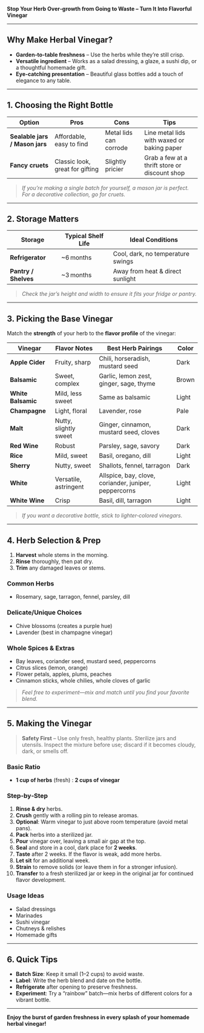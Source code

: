 **Stop Your Herb Over‑growth from Going to Waste – Turn It Into Flavorful Vinegar**

---

## Why Make Herbal Vinegar?

- **Garden‑to‑table freshness** – Use the herbs while they’re still crisp.
- **Versatile ingredient** – Works as a salad dressing, a glaze, a sushi dip, or a thoughtful homemade gift.
- **Eye‑catching presentation** – Beautiful glass bottles add a touch of elegance to any table.

---

## 1. Choosing the Right Bottle

| Option | Pros | Cons | Tips |
|--------|------|------|------|
| **Sealable jars / Mason jars** | Affordable, easy to find | Metal lids can corrode | Line metal lids with waxed or baking paper |
| **Fancy cruets** | Classic look, great for gifting | Slightly pricier | Grab a few at a thrift store or discount shop |

> *If you’re making a single batch for yourself, a mason jar is perfect. For a decorative collection, go for cruets.*

---

## 2. Storage Matters

| Storage | Typical Shelf Life | Ideal Conditions |
|---------|--------------------|------------------|
| **Refrigerator** | ~6 months | Cool, dark, no temperature swings |
| **Pantry / Shelves** | ~3 months | Away from heat & direct sunlight |

> *Check the jar’s height and width to ensure it fits your fridge or pantry.*

---

## 3. Picking the Base Vinegar

Match the **strength** of your herb to the **flavor profile** of the vinegar:

| Vinegar | Flavor Notes | Best Herb Pairings | Color |
|---------|--------------|--------------------|-------|
| **Apple Cider** | Fruity, sharp | Chili, horseradish, mustard seed | Dark |
| **Balsamic** | Sweet, complex | Garlic, lemon zest, ginger, sage, thyme | Brown |
| **White Balsamic** | Mild, less sweet | Same as balsamic | Light |
| **Champagne** | Light, floral | Lavender, rose | Pale |
| **Malt** | Nutty, slightly sweet | Ginger, cinnamon, mustard seed, cloves | Dark |
| **Red Wine** | Robust | Parsley, sage, savory | Dark |
| **Rice** | Mild, sweet | Basil, oregano, dill | Light |
| **Sherry** | Nutty, sweet | Shallots, fennel, tarragon | Dark |
| **White** | Versatile, astringent | Allspice, bay, clove, coriander, juniper, peppercorns | Light |
| **White Wine** | Crisp | Basil, dill, tarragon | Light |

> *If you want a decorative bottle, stick to lighter‑colored vinegars.*

---

## 4. Herb Selection & Prep

1. **Harvest** whole stems in the morning.
2. **Rinse** thoroughly, then pat dry.
3. **Trim** any damaged leaves or stems.

### Common Herbs
- Rosemary, sage, tarragon, fennel, parsley, dill

### Delicate/Unique Choices
- Chive blossoms (creates a purple hue)
- Lavender (best in champagne vinegar)

### Whole Spices & Extras
- Bay leaves, coriander seed, mustard seed, peppercorns
- Citrus slices (lemon, orange)
- Flower petals, apples, plums, peaches
- Cinnamon sticks, whole chilies, whole cloves of garlic

> *Feel free to experiment—mix and match until you find your favorite blend.*

---

## 5. Making the Vinegar

> **Safety First** – Use only fresh, healthy plants. Sterilize jars and utensils. Inspect the mixture before use; discard if it becomes cloudy, dark, or smells off.

### Basic Ratio
- **1 cup of herbs** (fresh) : **2 cups of vinegar**

### Step‑by‑Step

1. **Rinse & dry** herbs.
2. **Crush** gently with a rolling pin to release aromas.
3. **Optional**: Warm vinegar to just above room temperature (avoid metal pans).
4. **Pack** herbs into a sterilized jar.
5. **Pour** vinegar over, leaving a small air gap at the top.
6. **Seal** and store in a cool, dark place for **2 weeks**.
7. **Taste** after 2 weeks. If the flavor is weak, add more herbs.
8. **Let sit** for an additional week.
9. **Strain** to remove solids (or leave them in for a stronger infusion).
10. **Transfer** to a fresh sterilized jar or keep in the original jar for continued flavor development.

### Usage Ideas
- Salad dressings
- Marinades
- Sushi vinegar
- Chutneys & relishes
- Homemade gifts

---

## 6. Quick Tips

- **Batch Size**: Keep it small (1–2 cups) to avoid waste.
- **Label**: Write the herb blend and date on the bottle.
- **Refrigerate** after opening to preserve freshness.
- **Experiment**: Try a “rainbow” batch—mix herbs of different colors for a vibrant bottle.

---

**Enjoy the burst of garden freshness in every splash of your homemade herbal vinegar!**